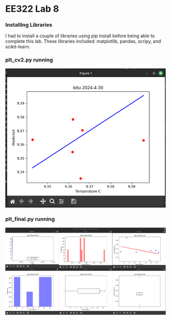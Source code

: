 # EE322 Lab 8

### Installing Libraries

I had to install a couple of libraries using pip install before being able to complete this lab. These libraries included: matplotlib, pandas, scripy, and scikit-learn.

### plt_cv2.py running

![plt_cv2 running](/Labs/Lab8/Lab8a.png)

### plt_final.py running

![plt_final running](/Labs/Lab8/Lab8b.png)